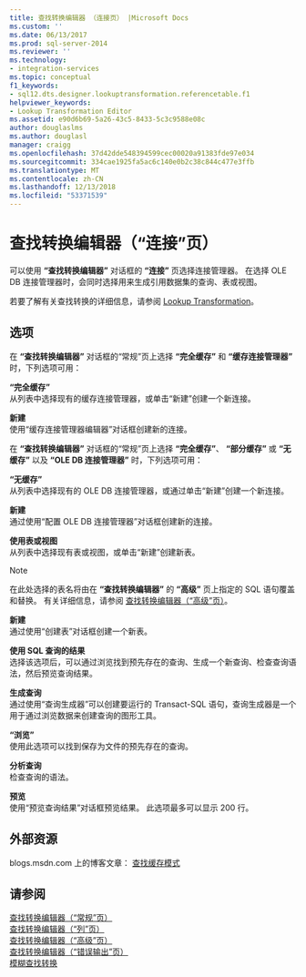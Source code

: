 ```yaml
---
title: 查找转换编辑器 （连接页） |Microsoft Docs
ms.custom: ''
ms.date: 06/13/2017
ms.prod: sql-server-2014
ms.reviewer: ''
ms.technology:
- integration-services
ms.topic: conceptual
f1_keywords:
- sql12.dts.designer.lookuptransformation.referencetable.f1
helpviewer_keywords:
- Lookup Transformation Editor
ms.assetid: e90d6b69-5a26-43c5-8433-5c3c9588e08c
author: douglaslms
ms.author: douglasl
manager: craigg
ms.openlocfilehash: 37d42dde548394599cec00020a91383fde97e034
ms.sourcegitcommit: 334cae1925fa5ac6c140e0b2c38c844c477e3ffb
ms.translationtype: MT
ms.contentlocale: zh-CN
ms.lasthandoff: 12/13/2018
ms.locfileid: "53371539"
---
```

# <a name="lookup-transformation-editor-connection-page"></a>查找转换编辑器（“连接”页）
  可以使用 **“查找转换编辑器”** 对话框的 **“连接”** 页选择连接管理器。 在选择 OLE DB 连接管理器时，会同时选择用来生成引用数据集的查询、表或视图。  
  
 若要了解有关查找转换的详细信息，请参阅 [Lookup Transformation](data-flow/transformations/lookup-transformation.md)。  
  
## <a name="options"></a>选项  
 在 **“查找转换编辑器”** 对话框的“常规”页上选择 **“完全缓存”** 和 **“缓存连接管理器”** 时，下列选项可用：  
  
 **“完全缓存”**  
 从列表中选择现有的缓存连接管理器，或单击“新建”创建一个新连接。  
  
 **新建**  
 使用“缓存连接管理器编辑器”对话框创建新的连接。  
  
 在 **“查找转换编辑器”** 对话框的“常规”页上选择 **“完全缓存”**、 **“部分缓存”** 或 **“无缓存”** 以及 **“OLE DB 连接管理器”** 时，下列选项可用：  
  
 **“无缓存”**  
 从列表中选择现有的 OLE DB 连接管理器，或通过单击“新建”创建一个新连接。  
  
 **新建**  
 通过使用“配置 OLE DB 连接管理器”对话框创建新的连接。  
  
 **使用表或视图**  
 从列表中选择现有表或视图，或单击“新建”创建新表。  
  
> [!NOTE]  
>  在此处选择的表名将由在 **“查找转换编辑器”** 的 **“高级”** 页上指定的 SQL 语句覆盖和替换。 有关详细信息，请参阅 [查找转换编辑器（“高级”页）](../../2014/integration-services/lookup-transformation-editor-advanced-page.md)。  
  
 **新建**  
 通过使用“创建表”对话框创建一个新表。  
  
 **使用 SQL 查询的结果**  
 选择该选项后，可以通过浏览找到预先存在的查询、生成一个新查询、检查查询语法，然后预览查询结果。  
  
 **生成查询**  
 通过使用“查询生成器”可以创建要运行的 Transact-SQL 语句，查询生成器是一个用于通过浏览数据来创建查询的图形工具。  
  
 **“浏览”**  
 使用此选项可以找到保存为文件的预先存在的查询。  
  
 **分析查询**  
 检查查询的语法。  
  
 **预览**  
 使用“预览查询结果”对话框预览结果。 此选项最多可以显示 200 行。  
  
## <a name="external-resources"></a>外部资源  
 blogs.msdn.com 上的博客文章： [查找缓存模式](https://go.microsoft.com/fwlink/?LinkId=219518)  
  
## <a name="see-also"></a>请参阅  
 [查找转换编辑器（“常规”页）](general-page-of-integration-services-designers-options.md)   
 [查找转换编辑器（“列”页）](../../2014/integration-services/lookup-transformation-editor-columns-page.md)   
 [查找转换编辑器（“高级”页）](../../2014/integration-services/lookup-transformation-editor-advanced-page.md)   
 [查找转换编辑器（“错误输出”页）](../../2014/integration-services/lookup-transformation-editor-error-output-page.md)   
 [模糊查找转换](data-flow/transformations/fuzzy-lookup-transformation.md)  
  
  
